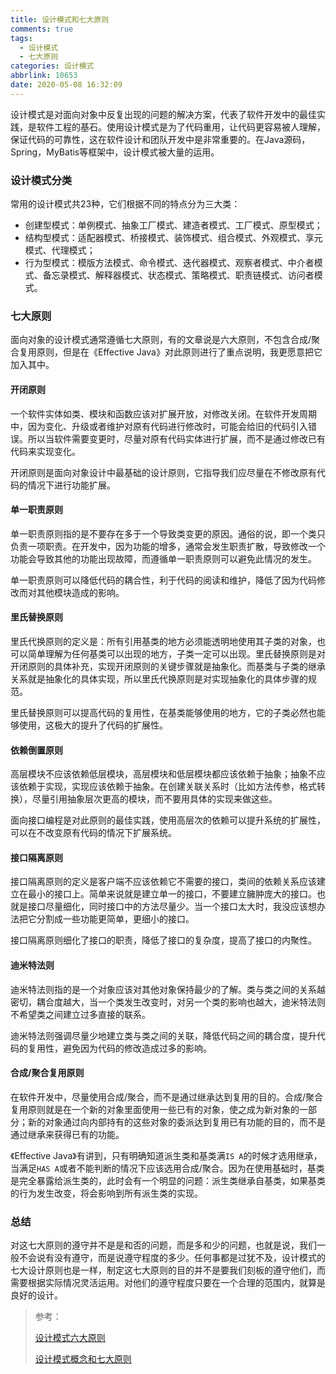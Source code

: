 ```yaml
---
title: 设计模式和七大原则
comments: true
tags:
  - 设计模式
  - 七大原则
categories: 设计模式
abbrlink: 10653
date: 2020-05-08 16:32:09
---
```


设计模式是对面向对象中反复出现的问题的解决方案，代表了软件开发中的最佳实践，是软件工程的基石。使用设计模式是为了代码重用，让代码更容易被人理解，保证代码的可靠性，这在软件设计和团队开发中是非常重要的。在Java源码，Spring，MyBatis等框架中，设计模式被大量的运用。

<!--more-->

### 设计模式分类

常用的设计模式共23种，它们根据不同的特点分为三大类：

- 创建型模式：单例模式、抽象工厂模式、建造者模式、工厂模式、原型模式；
- 结构型模式：适配器模式、桥接模式、装饰模式、组合模式、外观模式、享元模式、代理模式；
- 行为型模式：模版方法模式、命令模式、迭代器模式、观察者模式、中介者模式、备忘录模式、解释器模式、状态模式、策略模式、职责链模式、访问者模式。

### 七大原则

面向对象的设计模式通常遵循七大原则，有的文章说是六大原则，不包含合成/聚合复用原则，但是在《Effective Java》对此原则进行了重点说明，我更愿意把它加入其中。

#### 开闭原则

一个软件实体如类、模块和函数应该对扩展开放，对修改关闭。在软件开发周期中，因为变化、升级或者维护对原有代码进行修改时，可能会给旧的代码引入错误。所以当软件需要变更时，尽量对原有代码实体进行扩展，而不是通过修改已有代码来实现变化。

开闭原则是面向对象设计中最基础的设计原则，它指导我们应尽量在不修改原有代码的情况下进行功能扩展。

#### 单一职责原则

单一职责原则指的是不要存在多于一个导致类变更的原因。通俗的说，即一个类只负责一项职责。在开发中，因为功能的增多，通常会发生职责扩散，导致修改一个功能会导致其他的功能出现故障，而遵循单一职责原则可以避免此情况的发生。

单一职责原则可以降低代码的耦合性，利于代码的阅读和维护，降低了因为代码修改而对其他模块造成的影响。

#### 里氏替换原则

里氏代换原则的定义是：所有引用基类的地方必须能透明地使用其子类的对象，也可以简单理解为任何基类可以出现的地方，子类一定可以出现。里氏替换原则是对开闭原则的具体补充，实现开闭原则的关键步骤就是抽象化。而基类与子类的继承关系就是抽象化的具体实现，所以里氏代换原则是对实现抽象化的具体步骤的规范。

里氏替换原则可以提高代码的复用性，在基类能够使用的地方，它的子类必然也能够使用，这极大的提升了代码的扩展性。

#### 依赖倒置原则

高层模块不应该依赖低层模块，高层模块和低层模块都应该依赖于抽象；抽象不应该依赖于实现，实现应该依赖于抽象。在创建关联关系时（比如方法传参，格式转换），尽量引用抽象层次更高的模块，而不要用具体的实现来做这些。

面向接口编程是对此原则的最佳实践，使用高层次的依赖可以提升系统的扩展性，可以在不改变原有代码的情况下扩展系统。

#### 接口隔离原则

接口隔离原则的定义是客户端不应该依赖它不需要的接口，类间的依赖关系应该建立在最小的接口上。简单来说就是建立单一的接口，不要建立臃肿庞大的接口。也就是接口尽量细化，同时接口中的方法尽量少。当一个接口太大时，我没应该想办法把它分割成一些功能更简单，更细小的接口。

接口隔离原则细化了接口的职责，降低了接口的复杂度，提高了接口的内聚性。

#### 迪米特法则

迪米特法则指的是一个对象应该对其他对象保持最少的了解。类与类之间的关系越密切，耦合度越大，当一个类发生改变时，对另一个类的影响也越大，迪米特法则不希望类之间建立过多直接的联系。

迪米特法则强调尽量少地建立类与类之间的关联，降低代码之间的耦合度，提升代码的复用性，避免因为代码的修改造成过多的影响。

#### 合成/聚合复用原则

在软件开发中，尽量使用合成/聚合，而不是通过继承达到复用的目的。合成/聚合复用原则就是在一个新的对象里面使用一些已有的对象，使之成为新对象的一部分；新的对象通过向内部持有的这些对象的委派达到复用已有功能的目的，而不是通过继承来获得已有的功能。

《Effective Java》有讲到，只有明确知道派生类和基类满`IS A`的时候才选用继承，当满足`HAS A`或者不能判断的情况下应该选用合成/聚合。因为在使用基础时，基类是完全暴露给派生类的，此时会有一个明显的问题：派生类继承自基类，如果基类的行为发生改变，将会影响到所有派生类的实现。

### 总结

对这七大原则的遵守并不是是和否的问题，而是多和少的问题，也就是说，我们一般不会说有没有遵守，而是说遵守程度的多少。任何事都是过犹不及，设计模式的七大设计原则也是一样，制定这七大原则的目的并不是要我们刻板的遵守他们，而需要根据实际情况灵活运用。对他们的遵守程度只要在一个合理的范围内，就算是良好的设计。

> 参考：
>
> [设计模式六大原则](http://www.uml.org.cn/sjms/201211023.asp)
>
> [设计模式概念和七大原则](https://cloud.tencent.com/developer/article/1650116)
